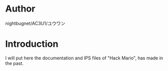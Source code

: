 # Author
nightbugnet/AC3U1/ユウワン

# Introduction
I will put here the documentation and IPS files of "Hack Mario", has made in the past.
